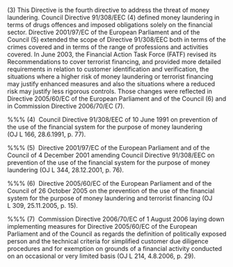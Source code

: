 (3) This Directive is the fourth directive to address the threat of money laundering. Council Directive 91/308/EEC (4) defined money laundering in terms of drugs offences and imposed obligations solely on the financial sector. Directive 2001/97/EC of the European Parliament and of the Council (5) extended the scope of Directive 91/308/EEC both in terms of the crimes covered and in terms of the range of professions and activities covered. In June 2003, the Financial Action Task Force (FATF) revised its Recommendations to cover terrorist financing, and provided more detailed requirements in relation to customer identification and verification, the situations where a higher risk of money laundering or terrorist financing may justify enhanced measures and also the situations where a reduced risk may justify less rigorous controls. Those changes were reflected in Directive 2005/60/EC of the European Parliament and of the Council (6) and in Commission Directive 2006/70/EC (7).

%%% (4)  Council Directive 91/308/EEC of 10 June 1991 on prevention of the use of the financial system for the purpose of money laundering (OJ L 166, 28.6.1991, p. 77).

%%% (5)  Directive 2001/97/EC of the European Parliament and of the Council of 4 December 2001 amending Council Directive 91/308/EEC on prevention of the use of the financial system for the purpose of money laundering (OJ L 344, 28.12.2001, p. 76).

%%% (6)  Directive 2005/60/EC of the European Parliament and of the Council of 26 October 2005 on the prevention of the use of the financial system for the purpose of money laundering and terrorist financing (OJ L 309, 25.11.2005, p. 15).

%%% (7)  Commission Directive 2006/70/EC of 1 August 2006 laying down implementing measures for Directive 2005/60/EC of the European Parliament and of the Council as regards the definition of politically exposed person and the technical criteria for simplified customer due diligence procedures and for exemption on grounds of a financial activity conducted on an occasional or very limited basis (OJ L 214, 4.8.2006, p. 29).